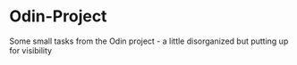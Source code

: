 # Odin-Project
Some small tasks from the Odin project - a little disorganized but putting up for visibility
